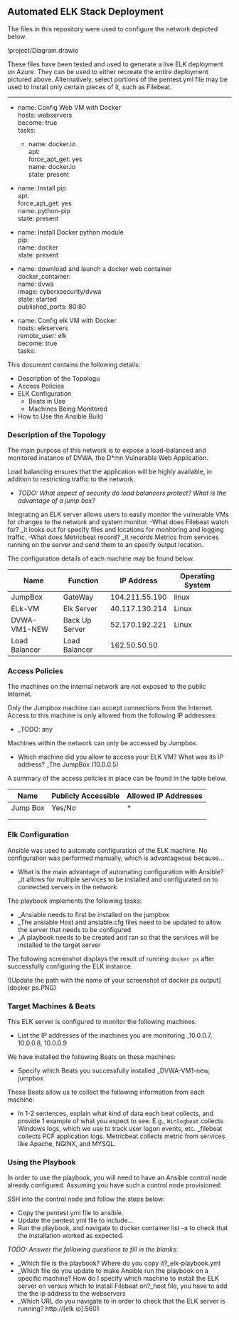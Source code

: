 ## Automated ELK Stack Deployment

The files in this repository were used to configure the network depicted below.

!project/Diagram.drawio

These files have been tested and used to generate a live ELK deployment on Azure. They can be used to either recreate the entire deployment pictured above. Alternatively, select portions of the pentest.yml file may be used to install only certain pieces of it, such as Filebeat.

  ---                                                                                                                  
- name: Config Web VM with Docker                                                                                     
  hosts: webservers                                                                                                    
  become: true                                                                                                         
  tasks:                                                                                                               
  - name: docker.io                                                                                                   
    apt:                                                                                                              
        force_apt_get: yes                                                                                                 
        name: docker.io                                                                                                      
        state: present                                                                                                                                                                                                                        

- name: Install pip                                                                                                    
  apt:                                                                                                              
      force_apt_get: yes                                                                                                   
      name: python-pip                                                                                                     
      state: present                                                                                                                                                                                                                        

- name: Install Docker python module                                                                                   
  pip:                                                                                                                   
     name: docker                                                                                                        
     state: present                                                                                                                                                                                                                        

- name: download and launch a docker web container             
  docker_container:                                                                                                     
    name: dvwa                                                                                                           
    image: cyberxsecurity/dvwa                                                                                           
    state: started                                                                                                    
    published_ports: 80:80                                                                                                                                                                                                              

- name: Config elk VM with Docker                                                                                     
  hosts: elkservers                                                                                                    
  remote_user: elk                                                                                                     
  become: true                                                                                                         
  tasks:   

This document contains the following details:
- Description of the Topologu
- Access Policies
- ELK Configuration
  - Beats in Use
  - Machines Being Monitored
- How to Use the Ansible Build


### Description of the Topology

The main purpose of this network is to expose a load-balanced and monitored instance of DVWA, the D*mn Vulnerable Web Application.

Load balancing ensures that the application will be highly avaliable, in addition to restricting traffic to the network.
- _TODO: What aspect of security do load balancers protect? What is the advantage of a jump box?_

Integrating an ELK server allows users to easily monitor the vulnerable VMs for changes to the network and system monitor.
-What does Filebeat watch for? _it looks out for specify files and locations for monitoring and logging traffic.
-What does Metricbeat record? _It records Metrics from services running on the server and send them to an specify output location.

The configuration details of each machine may be found below.

| Name          | Function       | IP Address     | Operating System |   |
|---------------|----------------|----------------|------------------|---|
| JumpBox       | GateWay        | 104.211.55.190 | linux            |   |
| ELk-VM        | Elk Server     | 40.117.130.214 | Linux            |   |
| DVWA-VM1-NEW  | Back Up Server | 52.170.192.221 | Linux            |   |
| Load Balancer | Load Balancer  | 162.50.50.50   |                  |   |

### Access Policies

The machines on the internal network are not exposed to the public Internet. 

Only the Jumpbox machine can accept connections from the Internet. Access to this machine is only allowed from the following IP addresses:
- _TODO: any

Machines within the network can only be accessed by Jumpbox.
- Which machine did you allow to access your ELK VM? What was its IP address? _The JumpBox (10.0.0.5)

A summary of the access policies in place can be found in the table below.

| Name     | Publicly Accessible | Allowed IP Addresses |
|----------|---------------------|----------------------|
| Jump Box | Yes/No              | *                    |
|          |                     |                      |
|          |                     |                      |

### Elk Configuration

Ansible was used to automate configuration of the ELK machine. No configuration was performed manually, which is advantageous because...
- What is the main advantage of automating configuration with Ansible? _it allows for multiple services to be installed and configurated on to connected servers in the network.

The playbook implements the following tasks:
- _Ansiable needs to first be installed on the jumpbox
- _The ansiable Host and ansiable.cfg files need to be updated to allow the server that needs to be configured
- _A playbook needs to be created and ran so that the services will be installed to the target server

The following screenshot displays the result of running `docker ps` after successfully configuring the ELK instance.

![Update the path with the name of your screenshot of docker ps output](docker ps.PNG)

### Target Machines & Beats
This ELK server is configured to monitor the following machines:
- List the IP addresses of the machines you are monitoring _10.0.0.7, 10.0.0.8, 10.0.0.9

We have installed the following Beats on these machines:
- Specify which Beats you successfully installed _DVWA-VM1-new, jumpbox

These Beats allow us to collect the following information from each machine:
- In 1-2 sentences, explain what kind of data each beat collects, and provide 1 example of what you expect to see. E.g., `Winlogbeat` collects Windows logs, which we use to track user logon events, etc. _filebeat collects PCF application logs. Metricbeat collects metric from services like Apache, NGINX, and MYSQL.

### Using the Playbook
In order to use the playbook, you will need to have an Ansible control node already configured. Assuming you have such a control node provisioned: 

SSH into the control node and follow the steps below:
- Copy the pentest.yml file to ansible.
- Update the pentest.yml file to include...
- Run the playbook, and navigate to docker container list -a to check that the installation worked as expected.

_TODO: Answer the following questions to fill in the blanks:_
- _Which file is the playbook? Where do you copy it?_elk-playbook.yml 
- _Which file do you update to make Ansible run the playbook on a specific machine? How do I specify which machine to install the ELK server on versus which to install Filebeat on?_host file, you have to add the the ip address to the webservers
- _Which URL do you navigate to in order to check that the ELK server is running? http://[elk ip]:5601
